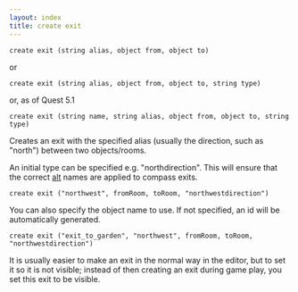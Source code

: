 ```yaml
---
layout: index
title: create exit
---
```


    create exit (string alias, object from, object to)

or

    create exit (string alias, object from, object to, string type)

or, as of Quest 5.1

    create exit (string name, string alias, object from, object to, string type)

Creates an exit with the specified alias (usually the direction, such as "north") between two objects/rooms.

An initial type can be specified e.g. "northdirection". This will ensure that the correct [alt](../attributes/alt.html) names are applied to compass exits.

    create exit ("northwest", fromRoom, toRoom, "northwestdirection")

You can also specify the object name to use. If not specified, an id will be automatically generated.

    create exit ("exit_to_garden", "northwest", fromRoom, toRoom, "northwestdirection")

It is usually easier to make an exit in the normal way in the editor, but to set it so it is not visible; instead of then creating an exit during game play, you set this exit to be visible.
